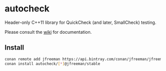 # autocheck

Header-only C++11 library for QuickCheck (and later, SmallCheck) testing.

Please consult the [wiki][] for documentation.

[wiki]: http://github.com/thejohnfreeman/autocheck/wiki

## Install

```sh
conan remote add jfreeman https://api.bintray.com/conan/jfreeman/jfreeman
conan install autocheck/[*]@jfreeman/stable
```
